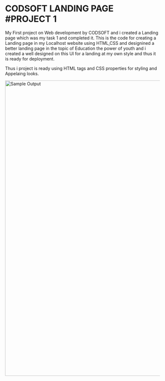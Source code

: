 # CODSOFT LANDING PAGE #PROJECT 1
My First project on Web development by CODSOFT and i created a Landing page which was my task 1 and completed it.
This is the code for creating a Landing page in my Localhost website using HTML,CSS and designined a better landing page in the topic of Education the power of youth
and i created a well designed on this UI for a landing at my own style and thus it is ready for deployment.

Thus i project is ready using HTML tags and CSS properties for styling and Appelaing looks.

<img width="960" alt="Sample Output" src="https://github.com/Haribalaajius/CODSOFT/assets/151506742/5d2a290b-5c71-4a06-a599-bbfbd62a64e7">

